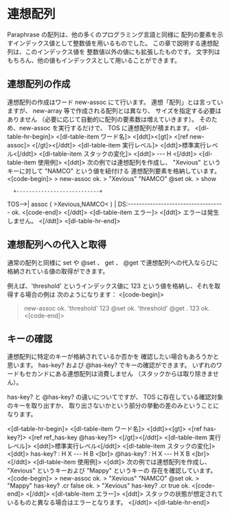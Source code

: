 # 連想配列
Paraphrase の配列は、他の多くのプログラミング言語と同様に
配列の要素を示すインデックス値として整数値を用いるものでした。
この章で説明する連想配列は、このインデックス値を
整数値以外の値にも拡張したものです。
文字列はもちろん、他の値もインデックスとして用いることができます。

## 連想配列の作成
連想配列の作成はワード new-assoc にて行います。
連想「配列」とは言っていますが、
new-array 等で作成される配列とは異なり、
サイズを指定する必要はありません
（必要に応じて自動的に配列の要素数は増えていきます）。
そのため、new-assoc を実行するだけで、
TOS に連想配列が積まれます。
<[dl-table-hr-begin]>
<[dl-table-item ワード名]>
<[ddt]><[gt]>
<[ref new-assoc]>
<[/gt]><[/ddt]>
<[dl-table-item 実行レベル]>
<[ddt]>標準実行レベル<[/ddt]>
<[dl-table-item スタックの変化]>
<[ddt]> --- H <[/ddt]>
<[dl-table-item 使用例]>
<[ddt]>
次の例では連想配列を作成し、
"Xevious" というキーに対して "NAMCO" という値を紐付ける
連想配列要素を格納しています。
<[code-begin]>
&gt; new-assoc
  ok.
&gt; "Xevious" "NAMCO" @set
  ok.
&gt; show

      +---------------------------+
TOS--&gt;| assoc ( &gt;Xevious,NAMCO&lt; ) |
DS:-----------------------------------
 ok.
<[code-end]>
<[/ddt]>
<[dl-table-item エラー]>
<[ddt]>
エラーは発生しません。
<[/ddt]>
<[dl-table-hr-end]>

## 連想配列への代入と取得
通常の配列と同様に set や @set 、
get 、 @get で連想配列への代入ならびに
格納されている値の取得ができます。

例えば、'threshold' というインデックス値に
123 という値を格納し、それを取得する場合の例は
次のようになります：
<[code-begin]>
 > new-assoc
 ok.
 > 'threshold' 123 @set
 ok.
 > 'threshold' @get .
 123 ok.
<[code-end]>

## キーの確認
連想配列に特定のキーが格納されているか否かを
確認したい場合もあろうかと思います。
has-key&quest; および @has-key&quest; でキーの確認ができます。
いずれのワードもセカンドにある連想配列は消費しません
（スタックからは取り除きません）。

has-key&quest; と @has-key&quest; の違いについてですが、
TOS に存在している確認対象のキーを取り出すか、
取り出さないかという部分の挙動の差のみということになります。

<[dl-table-hr-begin]>
<[dl-table-item ワード名]>
<[ddt]><[gt]>
<[ref has-key&quest;]> <[ref ref_has-key @has-key&quest;]>
<[/gt]><[/ddt]>
<[dl-table-item 実行レベル]>
<[ddt]>標準実行レベル<[/ddt]>
<[dl-table-item スタックの変化]>
<[ddt]>
has-key&quest; : H X --- H B <[br]>
@has-key&quest; : H X --- H X B <[br]>
<[/ddt]>
<[dl-table-item 使用例]>
<[ddt]>
次の例では連想配列を作成し、
"Xevious" というキーおよび "Mappy" というキーの
存在を確認しています。
<[code-begin]>
&gt; new-assoc
  ok.
&gt; "Xevious" "NAMCO" @set
  ok.
&gt; "Mappy" has-key&quest; .cr
  false
  ok.
&gt; "Xevious" has-key? .cr
  true
  ok.
<[code-end]>
<[/ddt]>
<[dl-table-item エラー]>
<[ddt]>
スタックの状態が想定されているものと異なる場合はエラーとなります。
<[/ddt]>
<[dl-table-hr-end]>

